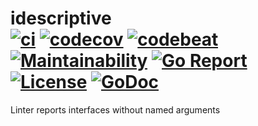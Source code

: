 # idescriptive <br> [![ci][b-ci-img]][b-ci-link] [![codecov][b-codecov-img]][b-codecov-link] [![codebeat][b-codebeat-img]][b-codebeat-link] [![Maintainability][b-maintain-img]][b-maintain-link] [![Go Report][b-goreport-img]][b-goreport-link] [![License][b-license-img]][b-license-link] [![GoDoc][b-godoc-img]][b-godoc-link]


Linter reports interfaces without named arguments



[b-ci-img]: https://github.com/maratori/idescriptive/workflows/ci/badge.svg
[b-ci-link]: https://github.com/maratori/idescriptive/actions
[b-codecov-img]: https://codecov.io/gh/maratori/idescriptive/branch/master/graph/badge.svg
[b-codecov-link]: https://codecov.io/gh/maratori/idescriptive
[b-codebeat-img]: https://codebeat.co/badges/f1c510ae-f3f2-43cf-82ab-6416e3d75e57
[b-codebeat-link]: https://codebeat.co/projects/github-com-maratori-idescriptive-master
[b-maintain-img]: https://api.codeclimate.com/v1/badges/e458846d43ec5e11e8c8/maintainability
[b-maintain-link]: https://codeclimate.com/github/maratori/idescriptive/maintainability
[b-goreport-img]: https://goreportcard.com/badge/github.com/maratori/idescriptive
[b-goreport-link]: https://goreportcard.com/report/github.com/maratori/idescriptive
[b-license-img]: https://img.shields.io/github/license/maratori/idescriptive.svg
[b-license-link]: LICENSE
[b-godoc-img]: https://img.shields.io/badge/godoc-reference-5272B4
[b-godoc-link]: https://pkg.go.dev/github.com/maratori/idescriptive
